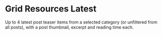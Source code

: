 # Grid Resources Latest

Up to 4 latest post teaser items from a selected category (or unfiltered from all posts), with a post thumbnail, excerpt and reading time each.
